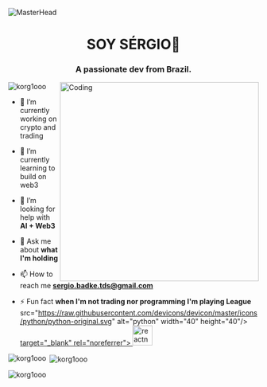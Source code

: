 ![MasterHead](https://i.pinimg.com/originals/4c/d9/ce/4cd9ce636c6d5f23688f0fda99cd81cf.gif)
<h1 align="center">SOY SÉRGIO🏁</h1>
<h3 align="center">A passionate dev from Brazil.</h3>
<img align="right" alt="Coding" width="400" src="https://cdn.shopify.com/s/files/1/0344/6469/files/cat-gif-loop-maru_grande.gif?v=1523984148">

<p align="left"> <img src="https://komarev.com/ghpvc/?username=korg1ooo&label=Profile%20views&color=0e75b6&style=flat" alt="korg1ooo" /> </p>

- 🔭 I’m currently working on crypto and trading

- 🌱 I’m currently learning to build on web3

- 🤝 I’m looking for help with **AI + Web3**

- 💬 Ask me about **what I'm holding**

- 📫 How to reach me **sergio.badke.tds@gmail.com**

- ⚡ Fun fact **when I'm not trading nor programming I'm playing League**
src="https://raw.githubusercontent.com/devicons/devicon/master/icons/python/python-original.svg" alt="python" width="40" height="40"/> </a> <a href="https://reactjs.org/" target="_blank" rel="noreferrer">  target="_blank" rel="noreferrer"> <img src="https://reactnative.dev/img/header_logo.svg" alt="reactnative" width="40" height="40"/> </a> </p>

<p><img align="left" src="https://github-readme-stats.vercel.app/api/top-langs?username=SergioBadke&show_icons=true&locale=en&layout=compact" alt="korg1ooo" /></p>

<p>&nbsp;<img align="center" src="https://github-readme-stats.vercel.app/api?username=SergioBadke&show_icons=true&locale=en" alt="korg1ooo" /></p>

<p><img align="center" src="https://github-readme-streak-stats.herokuapp.com/?user=SergioBadke&" alt="korg1ooo" /></p>
